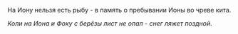 На Иону нельзя есть рыбу - в память о пребывании Ионы во чреве кита. 

_Коли на Иона и Фоку с берёзы лист не опал - снег ляжет поздной_.
